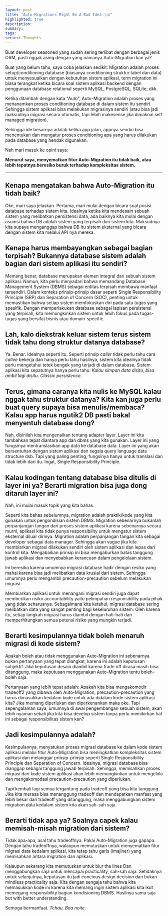 ```yaml
---
layout: post
title: "Auto-Migrations Might Be A Bad Idea 🇮🇩"
highlighted: true
description:
summary:
tags:
series: Thoughts
---
```


Buat developer seasoned yang sudah sering terlibat dengan berbagai jenis ORM, pasti nggak asing dengan yang namanya Auto-Migration kan ya?

Buat yang belum tahu, saya coba jelaskan sedikit. Migration adalah proses setup/conditioning database (biasanya conditioning struktur tabel dan data) untuk menyesuaikan dengan kebutuhan sistem aplikasi, term migration ini biasa terangkat ketika bicara soal sistem aplikasi backend dengan penggunaan database relational seperti MySQL, PostgreSQL, SQLite, dkk. 

Ketika ditambah dengan kata "Auto", Auto-Migration adalah proses yang menanamkan proses conditioning database di dalam sistem itu sendiri. Sehingga sistem aplikasi bisa melakukan migrasinya sendiri (atau bisa jadi maksudnya migrasi secara otomatis, tapi lebih makesense jika dimaknai self managed migration).

Sehingga ide besarnya adalah ketika app jalan, appnya sendiri bisa menentukan dan mengatur proses conditioning apa yang harus dilakukan pada database yang hendak digunakan.

Nah mari masuk ke opini saya:

**Menurut saya, menyematkan fitur Auto-Migration itu tidak baik, atau lebih tepatnya beresiko buruk terhadap kompleksitas sistem.**

<hr class="separator">

## Kenapa mengatakan bahwa Auto-Migration itu tidah baik?

Oke, mari saya jelaskan. Pertama, mari mulai dengan bicara soal posisi database terhadap sistem kita. Idealnya ketika kita mendesain sebuah sistem yang melibatkan persistensi data, ada baiknya kita mulai dengan asumsi bahwa DB adalah sistem yang terpisah dari sistem kita. Maksudnya kita supaya menganggap bahwa DB itu sistem eksternal yang bicara dengan sistem kita melalui API nya mereka. 

## Kenapa harus membayangkan sebagai bagian terpisah? Bukannya database sistem adalah bagian dari sistem aplikasi itu sendiri?

Memang benar, database merupakan elemen integral dari sebuah sistem aplikasi. Namun, kita perlu menyadari bahwa memandang Database Management System (DBMS) sebagai entitas terpisah membawa manfaat tersendiri. Dalam konteks prinsip-prinsip dasar seperti Single Responsibility Principle (SRP) dan Separation of Concern (SOC), penting untuk memastikan bahwa setiap sistem memfokuskan diri pada satu tugas yang spesifik. Dengan memperlakukan database sebagai lapisan persistensi yang terpisah, kita memungkinkan sistem untuk lebih fokus pada tugas-tugas yang bersifat bisnis atau domain-specific.

## Lah, kalo diekstrak keluar sistem terus sistem tidak tahu dong struktur datanya database?

Ya. Benar. Idealnya seperti itu. Seperti prinsip *caller* tidak perlu tahu cara *callee* bekerja dan hanya perlu tahu hasilnya, sistem kita idealnya tidak perlu mengetahui tetek bengek yang terjadi di dalam database. Sistem aplikasi  kita sepatutnya hanya perlu tahu: *Kalau simpan data disitu, bisa ambil lagi disitu.* *Classic persistence.*

## Terus, gimana caranya kita nulis ke MySQL kalau nggak tahu struktur datanya? Kita kan juga perlu buat query supaya bisa menulis/membaca? Kalau app harus ngutik2 DB pasti bakal menyentuh database dong?

Nah, disinilah kita mengenalkan tentang adapter layer. Layer ini kita tambahkan tepat diantara app dan dbms yang kita gunakan. Layer ini yang fungsinya mentranslasikan app data ke database data. Layer ini yang akan bersentuhan dengan sistem aplikasi dan segala query language data structure dsb. Tapi yang paling penting, fungsinya hanya untuk translasi dan tidak lebih dari itu. Ingat, Single Responsibility Principle.

## Kalau kodingan tentang database bisa ditulis di layer ini ya? Berarti migration bisa juga dong ditaruh layer ini?

Nah, ini mulai masuk topik yang kita bahas.

Seperti kita bahas sebelumnya, migration adalah praktik/kode yang kita gunakan untuk pengondisian sistem DBMS. Migration sebenarnya bukanlah perpanjangan tangan dari proses sistem aplikasi karena sebenarnya secara murni, aplikasi kita tidak punya responsibility untuk mengatur sistem eksternal diluar dirinya. Migration adalah perpanjangan tangan kita sebagai developer sebagai data manager. Sehingga akan vague jika kita membiarkan migrasi dilakukan sendiri oleh sistem aplikasi dan lepas dari kontrol kita. Mengabaikan prinsip ini bisa mengaburkan batas tanggung jawab aplikasi dan menyebabkan kerancuan dalam pengelolaan sistem.

Ini beresiko karena umumnya migrasi database hadir dengan resiko yang mahal karena bisa jadi melibatkan data krusial dari sistem. Sehingga umumnya perlu mengambil precaution-precaution sebelum melakukan migrasi.

Membiarkan aplikasi untuk menangani migrasi sendiri juga dapat memberikan risiko accountability yaitu pelimpahan responsibility pada pihak yang tidak seharusnya. Sebagaimana kita ketahui, migrasi database sering melibatkan data yang sangat penting bagi keseluruhan sistem. Oleh karena itu, setiap langkah migrasi harus diambil dengan hati-hati dan memperhitungkan semua potensi risiko yang mungkin terjadi.

## Berarti kesimpulannya tidak boleh menaruh migrasi di kode sistem?

Apakah boleh atau tidak menggunakan Auto-Migration ini sebenarnya bukan pertanyaan yang tepat diangkat, karena ini adalah keputusan subjektif. Jika keputusan desain diambil karena trade off dirasa masih bisa ditanggung, maka keputusan menggunakan Auto-Migration tentu boleh-boleh saja.

Pertanyaan yang lebih tepat adalah: Apakah kita bisa mengakomodir tradeoff2 yang dibawa oleh Auto-Migration, precaution-precaution yang harus dimasukkan kedalam kode untuk ada didalam kode sistem aplikasi kita? Jika memang diperlukan dan diperkenankan maka oke. Tapi sepengalaman saya, umumnya di awal pengembangan sebuah sistem, akan lebih nyaman sekali jika kita bisa develop sistem tanpa perlu memikirkan hal ini sebagai responsibilitas sistem kan?

## Jadi kesimpulannya adalah?

Kesimpulannya, menyatukan proses migrasi database ke dalam kode sistem aplikasi melalui fitur Auto-Migration bisa meningkatkan kompleksitas sistem aplikasi dan melanggar prinsip-prinsip seperti Single Responsibility Principle dan Separation of Concern. Idealnya, migrasi database bisa dianggap sebagai tanggung jawab terpisah. Sehingga, memisahkan proses migrasi dari kode sistem aplikasi akan lebih memungkinkan untuk mengelola dan mengakomodasi precaution-precaution yang diperlukan.

Tapi kembali lagi semua tergantung pada tradeoff yang bisa kita tanggung. Jika kita merasa bisa menanggung tradeoff dan mendapatkan manfaat yang lebih besar dari tradeoff yang ditanggung, maka menggabungkan sistem migration data kedalam sistem kita akan sah-sah saja. 

## Berarti tidak apa ya? Soalnya capek kalau memisah-misah migration dari sistem?

Tidak apa-apa, asal tahu tradeoffnya. Pakai Auto-Migration juga gapapa. Dengan tahu tradeoffnya, walaupun memutuskan untuk menyematkan fitur migrasi data kedalam aplikasi, kita tetap tahu garis (imajiner) yang memisahkan antara migration dan aplikasi.

Kalaupun sekarang kita memutuskan untuk blur the lines Dan menggabungkan saja untuk mencapai practicality, sah-sah saja. Setidaknya untuk selanjutnya, keputusan itu jadi concious design decision dan bukan mindless practicality saja. Kita dengan sengaja tahu bahwa kita memasukkan kode ini karena kita memang ingin sistem aplikasi kita ikut memegang responsibility bagian kondisioning DBMS. Hasilnya sama saja but with better understanding.

Semoga bermanfaat. *Tchau. Boa noite.*